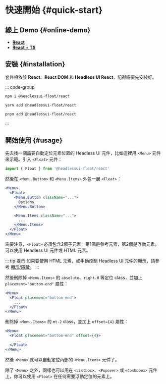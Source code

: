 # 快速開始 {#quick-start}

## 線上 Demo {#online-demo}

* [**React**](https://stackblitz.com/github/ycs77/headlessui-float/tree/main/examples/example-react?file=src%2FApp.jsx)
* [**React + TS**](https://stackblitz.com/github/ycs77/headlessui-float/tree/main/examples/example-react-ts?file=src%2FApp.tsx)

## 安裝 {#installation}

套件相依於 **React**、**React DOM** 和 **Headless UI React**，記得需要先安裝好。

::: code-group

```bash [npm]
npm i @headlessui-float/react
```

```bash [yarn]
yarn add @headlessui-float/react
```

```bash [pnpm]
pnpm add @headlessui-float/react
```

:::

## 開始使用 {#usage}

先去找一個需要自動定位元素位置的 Headless UI 元件，比如這裡用 `<Menu>` 元件來示範。引入 `<Float>` 元件：

```js
import { Float } from '@headlessui-float/react'
```

然後在 `<Menu.Button>` 和 `<Menu.Items>` 外包一層 `<Float>`：

```jsx {2,10}
<Menu>
  <Float>
    <Menu.Button className="...">
      Options
    </Menu.Button>

    <Menu.Items className="...">
      ...
    </Menu.Items>
  </Float>
</Menu>
```

需要注意，`<Float>` 必須包含2個子元素，第1個是參考元素，第2個是浮動元素。可以使用 Headless UI 元件或 HTML 元素。

::: tip 提示
如果要使用 HTML 元素，或手動控制 Headless UI 元件的顯示，請參考 [顯示/隱藏](other-options.md#show-hide)。
:::

然後刪除掉 `<Menu.Items>` 的 `absolute`、`right-0` 等定位 class，並加上 `placement="bottom-end"` 屬性：

```jsx
<Menu>
  <Float placement="bottom-end">
    ...
  </Float>
</Menu>
```

刪除掉 `<Menu.Items>` 的 `mt-2` class，並加上 `offset={4}` 屬性：

```jsx
<Menu>
  <Float placement="bottom-end" offset={4}>
    ...
  </Float>
</Menu>
```

然後 `<Menu>` 就可以自動定位內部的 `<Menu.Items>` 元件了。

除了 `<Menu>` 之外，同樣也可以用在 `<Listbox>`、`<Popover>` 或 `<Combobox>` 元件上，你可以使用 `<Float>` 在任何需要浮動定位的元素上。
